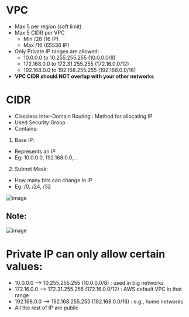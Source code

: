 # VPC
- Max 5 per region (soft limit)
- Max 5 CIDR per VPC
  - Min /28 (16 IP)
  - Max /16 (65536 IP)
- Only Private IP ranges are allowed:
  - 10.0.0.0 to 10.255.255.255 (10.0.0.0/8)
  - 172.168.0.0 to 172.31.255.255 (172.16.0.0/12)
  - 192.168.0.0 to 192.168.255.255 (192.168.0.0/16)
- **VPC CIDR should NOT overlap with your other networks**

# CIDR
- Classless Inter-Domain Routing : Method for allocating IP
- Used Security Group
- Contains:
1. Base IP:
- Represents an IP
- Eg: 10.0.0.0, 192.168.0.0,...

2. Subnet Mask:
- How many bits can change in IP
- Eg: /0, /24, /32

![image](https://github.com/itsarkcodes/Mastering-DevOps/assets/87442305/fdf5e0a7-bc7b-43d6-97e6-1224379666fd)

## Note:
![image](https://github.com/itsarkcodes/Mastering-DevOps/assets/87442305/d8327436-c6ea-429d-8fbc-e36663184bf5)


# Private IP can only allow certain values:
- 10.0.0.0 –> 10.255.255.255 (10.0.0.0/8) : used in big networks
- 172.16.0.0 –> 172.31.255.255 (172.16.0.0/12) : AWS default VPC in that range
- 192.168.0.0 –> 192.168.255.255 (192.168.0.0/16) : e.g., home networks
- All the rest of IP are public

